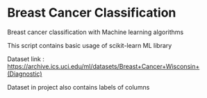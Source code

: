 # Breast Cancer Classification
Breast cancer classification with Machine learning algorithms

This script contains basic usage of scikit-learn ML library

Dataset link : https://archive.ics.uci.edu/ml/datasets/Breast+Cancer+Wisconsin+(Diagnostic)

Dataset in project also contains labels of columns
